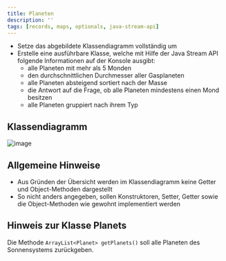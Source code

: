 ```yaml
---
title: Planeten
description: ''
tags: [records, maps, optionals, java-stream-api]
---
```


- Setze das abgebildete Klassendiagramm vollständig um
- Erstelle eine ausführbare Klasse, welche mit Hilfe der Java Stream API folgende Informationen auf der Konsole ausgibt:
  - alle Planeten mit mehr als 5 Monden
  - den durchschnittlichen Durchmesser aller Gasplaneten
  - alle Planeten absteigend sortiert nach der Masse
  - die Antwort auf die Frage, ob alle Planeten mindestens einen Mond besitzen
  - alle Planeten gruppiert nach ihrem Typ

## Klassendiagramm

![image](https://github.com/jappuccini/java-docs/assets/47243617/310e09cf-df8b-4ead-8111-8a49f3070e7a)

## Allgemeine Hinweise

- Aus Gründen der Übersicht werden im Klassendiagramm keine Getter und Object-Methoden dargestellt
- So nicht anders angegeben, sollen Konstruktoren, Setter, Getter sowie die Object-Methoden wie gewohnt implementiert werden

## Hinweis zur Klasse Planets

Die Methode `ArrayList<Planet> getPlanets()` soll alle Planeten des Sonnensystems zurückgeben.
